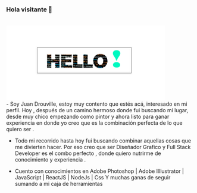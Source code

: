 ### Hola visitante 👋
<br/>
<img height="200" src="./FONDO.png" />
<br/>
- Soy Juan Drouville, estoy muy contento que estés acá, interesado en mi perfil.
Hoy , después de un camino hermoso donde fui buscando mi lugar, desde muy chico empezando como pintor y ahora listo para ganar experiencia en donde yo creo que es la combinación perfecta de lo que quiero ser .

- Todo mi recorrido hasta hoy fui buscando combinar aquellas cosas que me divierten hacer. Por eso creo que ser Diseñador Grafico y Full Stack Developer es el combo perfecto , donde quiero nutrirme de conocimiento y experiencia .

- Cuento con conocimientos en 
Adobe Photoshop | Adobe Illlustrator | JavaScript | ReactJS | NodeJs | Css
Y muchas ganas de seguir sumando a mi caja de herramientas



